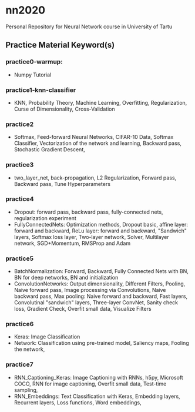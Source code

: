 # nn2020
Personal Repository for Neural Network course in University of Tartu

## Practice Material Keyword(s)
### practice0-warmup: 
- Numpy Tutorial

### practice1-knn-classifier
- KNN, Probability Theory, Machine Learning, Overfitting, Regularization, Curse of Dimensionality, Cross-Validation

### practice2
- Softmax, Feed-forward Neural Networks, CIFAR-10 Data, Softmax Classifier, Vectorization of the network and learning, Backward pass, Stochastic Gradient Descent,

### practice3
- two_layer_net, back-propagation, L2 Regularization, Forward pass, Backward pass, Tune Hyperparameters

### practice4
- Dropout: forward pass, backward pass, fully-connected nets, regularization experiment
- FullyConnectedNets: Optimization methods, Dropout basic, affine layer: forward and backward, ReLu layer: forward and backward, "Sandwich" layers, Softmax loss layer, Two-layer network, Solver, Multilayer network, SGD+Momentum, RMSProp and Adam

### practice5
- BatchNormalization: Forward, Backward, Fully Connected Nets with BN, BN for deep networks, BN and initialization
- ConvolutionNetworks: Output dimensionality, Different Filters, Pooling, Naive forward pass, Image processing via Convolutions, Naive backward pass, Max pooling: Naive forward and backward, Fast layers, Convolutinal "sandwich" layers, Three-layer ConvNet, Sanity check loss, Gradient Check, Overfit small data, Visualize Filters

### practice6
- Keras: Image Classification
- Network: Classification using pre-trained model, Saliency maps, Fooling the network, 

### practice7
- RNN_Captioning_Keras: Image Captioning with RNNs, h5py, Microsoft COCO, RNN for image captioning, Overfit small data, Test-time sampling, 
- RNN_Embeddings: Text Classification with Keras, Embedding layers, Recurrent layers, Loss functions, Word embeddings, 
